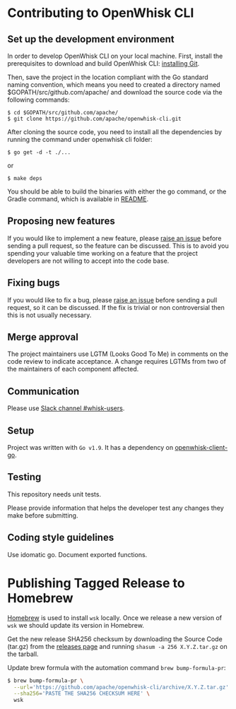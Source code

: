 <!--
#
# Licensed to the Apache Software Foundation (ASF) under one or more
# contributor license agreements.  See the NOTICE file distributed with
# this work for additional information regarding copyright ownership.
# The ASF licenses this file to You under the Apache License, Version 2.0
# (the "License"); you may not use this file except in compliance with
# the License.  You may obtain a copy of the License at
#
#     http://www.apache.org/licenses/LICENSE-2.0
#
# Unless required by applicable law or agreed to in writing, software
# distributed under the License is distributed on an "AS IS" BASIS,
# WITHOUT WARRANTIES OR CONDITIONS OF ANY KIND, either express or implied.
# See the License for the specific language governing permissions and
# limitations under the License.
#
-->

# Contributing to OpenWhisk CLI

## Set up the development environment

In order to develop OpenWhisk CLI on your local machine. First, install the prerequisites to
download and build OpenWhisk CLI: [installing Git](https://git-scm.com/book/en/v2/Getting-Started-Installing-Git).

Then, save the project in the location compliant with the Go standard naming convention, which means you need to
created a directory named $GOPATH/src/github.com/apache/ and download the source code via the following commands:

```
$ cd $GOPATH/src/github.com/apache/
$ git clone https://github.com/apache/openwhisk-cli.git
```

After cloning the source code, you need to install all the dependencies by running the command under openwhisk cli folder:

```
$ go get -d -t ./...
```

or

```
$ make deps
```

You should be able to build the binaries with either the go command, or the Gradle command, which is available in [README](https://github.com/apache/openwhisk-cli/blob/master/README.md).


## Proposing new features

If you would like to implement a new feature, please [raise an issue](https://github.com/apache/openwhisk-cli/issues) before sending a pull request, so the feature can be discussed.
This is to avoid you spending your valuable time working on a feature that the project developers are not willing to accept into the code base.

## Fixing bugs

If you would like to fix a bug, please [raise an issue](https://github.com/apache/openwhisk-cli/issues) before sending a pull request, so it can be discussed.
If the fix is trivial or non controversial then this is not usually necessary.

## Merge approval

The project maintainers use LGTM (Looks Good To Me) in comments on the code review to
indicate acceptance. A change requires LGTMs from two of the maintainers of each
component affected.

## Communication

Please use [Slack channel #whisk-users](https://cloudplatform.slack.com/messages/whisk_cli).

## Setup

Project was written with `Go v1.9`. It has a dependency on [openwhisk-client-go](https://github.com/apache/openwhisk-client-go).

## Testing

This repository needs unit tests.

Please provide information that helps the developer test any changes they make before submitting.

## Coding style guidelines

Use idomatic go. Document exported functions.

# Publishing Tagged Release to Homebrew

 [Homebrew](https://brew.sh) is used to install `wsk` locally. Once we release a new version of `wsk` we should update its version in Homebrew.

 Get the new release SHA256 checksum by downloading the Source Code (tar.gz) from the [releases page](https://github.com/apache/openwhisk-cli/releases) and running `shasum -a 256 X.Y.Z.tar.gz` on the tarball.

 Update brew formula with the automation command `brew bump-formula-pr`:
 ```bash
 $ brew bump-formula-pr \
   --url='https://github.com/apache/openwhisk-cli/archive/X.Y.Z.tar.gz' \
   --sha256='PASTE THE SHA256 CHECKSUM HERE' \
   wsk
 ```
